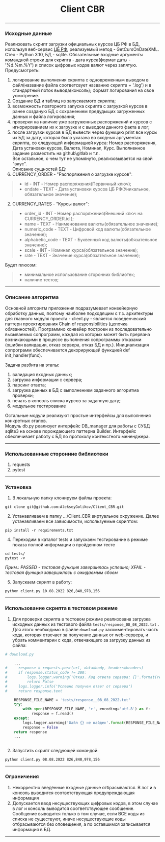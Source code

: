 # <p align="center">Client CBR  

---  

### Исходные данные
Реализовать скрипт загрузки официальных курсов ЦБ РФ в БД, используя веб-сервис [ЦБ РФ](https://cbr.ru/DailyInfoWebServ/DailyInfo.asmx), реализуемый метод - GetCursOnDateXML.
Стек - Python 3.10, БД - sqlite.
Обязательные входные аргументы командной строки для скрипта - дата курса(формат даты - '%d.%m.%Y') и список цифровых кодов валют через запятую.
Предусмотреть:
1) логирование выполнения скрипта с одновременным выводом в файл(название файла соответсвует названию скрипта + '.log') и в стандартный поток вывода(консоль); формат логирования на свое усмотрение.
2) Создание БД и таблиц из запускаемого скрипта;
3) возможность повторного запуска скрипта с загрузкой курсов в ранее созданую БД с сохранением предудыщих загруженных данных и файла логирования;
4) проверки на наличие уже загруженных распоряжений и курсов с игнорированием их к загрузке и с выводом данного факта в лог;
5) после загрузки курсов в БД вывести через функцию print все курсы из БД за дату, которая была указана во входных аргументах скрипта, со следующей информацией курса: Номер распоряжения, Дата установки курсов, Валюта, Номинал, Курс.
Выполненное задание разместить на github\gitlab и т.п.  
Все остальное, о чем тут не упомянуто, реализовывается на свой "вкус".  
Описание сущностей БД:
1) CURRENCY_ORDER - "Распоряжения о загрузке курсов":
> - id - INT - Номер распоряжения(Первичный ключ);
> - ondate - TEXT - Дата установки курсов ЦБ РФ(Уникальное, обязательное значение);
2) CURRENCY_RATES - "Курсы валют":
> - order_id - INT - Номер распоряжения(Внешний ключ на CURRENCY_ORDER.id );
> - name - TEXT - Наименование валюты(обязательное значение);
> - numeric_code - TEXT - Цифровой код валюты(обязательное значение);
> - alphabetic_code - TEXT - Буквенный код валюты(обязательное значение);
> - scale - INT - Номинал курса(обязательное значение);
> - rate - TEXT - Значение курса(обязательное значение);

Будет плюсом:
> - минимальное использование сторонних библиотек;
> - наличие тестов;

---

### Описание алгоритма

Основной алгоритм приложения подразумевает конвейерную обработку данных, поэтому наиболее подходящим с т.з. архитектуры для главного модуля проекта - client.py - является поведенческий паттерн проектирования Chain of responsibilities (цепочка обязанностей). Программно конвейер построен из последовательно вызываемых сопрограмм, каждая из которых может быть прервана возникающими в процессе выполнения сопрограммы отказами (ошибки валидации, отказ сервера, отказ БД и пр.). Инициализация сопрограмм обеспечивается декорирующей функцией def init_handler(func).  

Задача разбита на этапы:  
1) валидация входных данных;  
2) загрузка информации с сервера;  
3) парсинг ответа;  
4) загрузка данных в БД с выполнением заданного алгоритма проверки;  
5) печать в консоль списка курсов за заданную дату;
6) модульное тестирование

Остальные модули реализуют простые интерфейсы для выполнения конкретных этапов.  
Модуль db.py реализует интерфейс DB_manager для работы с СУБД sqlite3 на основе порождающего паттерна Builder. Интерфейс обеспечивает работу с БД по протоколу контекстного мененджера.  

---

### Использованные сторонние библиотеки

1) requests
2) pytest

---

### Установка
1) В локальную папку клонируем файлы проекта:
```shell
git clone git@github.com:AlekseyGolikov/Client_CBR.git
```
2) Устанавливаем в папку .../Client_CBR виртуальное окружение. Далее устанавливаем все зависимости, используемые скриптом:
```shell
pip install -r requirements.txt
```
4) Переходим в каталог tests и запускаем тестирование в режиме показа полной информации о пройденном тесте  
```shell
cd tests/
pytest -v
```
*Прим.: PASSED - тестовая функция завершилась успешно; XFAIL - тестовая функция завершилась с ожидаемым сбоем*  

5) Запускаем скрипт в работу:
```shell
python client.py 10.08.2022 826,840,978,156
```
---

### Использование скрипта в тестовом режиме
1) Для проверки скрипта в тестовом режиме реализована загрузка исходных данных из тестового файла `tests/response_08_08_2022.txt` . Для этого необходимо в файле `download.py` закомментировать часть кода, которая отвечает за получение данных от web-сервера, и убрать комментарии с кода, отвечающего за загрузку данных из файла:  
```python
# download.py  
    
    ...
#     response = requests.post(url, data=body, headers=headers)
#     if response.status_code != 200:
#         logs.logger.warning('Отказ. Код ответа сервера: {}'.format(response.status_code))
#         return False
#     logs.logger.info('Успешно получен ответ от сервера')
#     return response.text

    RESPONSE_FILE_NAME = 'tests/response__08_08_2022.txt'
    try:
        with open(RESPONSE_FILE_NAME, 'r', encoding='utf-8') as f:
            response = f.read()
    except:
        logs.logger.warning('Файл {} не найден'.format(RESPONSE_FILE_NAME))
        response = False
    return response
    ...
    
```
2) Запустить скрипт следующей командой:  
```shell
python client.py 08.08.2022 826,840,978,156
```
---

### Ограничения
1) Некорректно введённые входные данные отбрасываются. В лог и в консоль выводится соответствующая предупреждающая информация    
2) Допускается ввод несуществующих цифровых кодов, в этом случае в лог и консоль выводится соответствующее сообщение. Сообщение выводится только в том случае, если ВСЕ коды из списка не существуют, иначе несуществующие коды отбрасываются без оповещения, а по оставшимся записывается информация в БД.  

---
  
